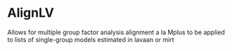 # AlignLV
Allows for multiple group factor analysis alignment a la Mplus to be applied to lists of single-group models estimated in lavaan or mirt
